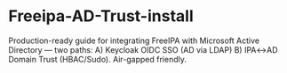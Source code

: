 # Freeipa-AD-Trust-install
Production-ready guide for integrating FreeIPA with Microsoft Active Directory — two paths: A) Keycloak OIDC SSO (AD via LDAP)  B) IPA↔AD Domain Trust (HBAC/Sudo). Air-gapped friendly.
